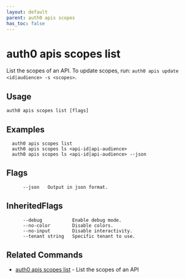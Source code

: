 ```yaml
---
layout: default
parent: auth0 apis scopes
has_toc: false
---
```

# auth0 apis scopes list

List the scopes of an API. To update scopes, run: `auth0 apis update <id|audience> -s <scopes>`.

## Usage
```
auth0 apis scopes list [flags]
```

## Examples

```
  auth0 apis scopes list
  auth0 apis scopes ls <api-id|api-audience>
  auth0 apis scopes ls <api-id|api-audience> --json
```


## Flags

```
      --json   Output in json format.
```


## InheritedFlags

```
      --debug           Enable debug mode.
      --no-color        Disable colors.
      --no-input        Disable interactivity.
      --tenant string   Specific tenant to use.
```


## Related Commands

- [auth0 apis scopes list](auth0_apis_scopes_list.md) - List the scopes of an API


